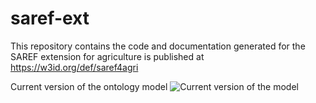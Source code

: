 # saref-ext
This repository contains the code and documentation generated for the SAREF extension for agriculture is published at https://w3id.org/def/saref4agri


Current version of the ontology model
![Current version of the model](https://github.com/mariapoveda/saref-ext/blob/master/OnToology/SAREF4CITY/ontology/saref4city.ttl/documentation/resources/images/saref4city.png "SAREF4CITY model")
